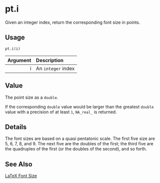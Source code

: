 pt.i
====

Given an integer index, return the corresponding font size in points.

Usage
-----

    pt.i(i)
    
| Argument | Description        |
| -------: | :----------------- |
|        i | An `integer` index |

Value
-----

The point size as a `double`.

If the corresponding `double` value would be larger than the greatest `double` value
with a precision of at least `1`, `NA_real_` is returned.

Details
-------

The font sizes are based on a quasi pentatonic scale.
The first five size are 5, 6, 7, 8, and 9.
The next five are the doubles of the first;
the third five are the quadruples of the first (or the doubles of the second),
and so forth.

See Also
--------

[LaTeX Font Size](https://latex-tutorial.com/changing-font-size/)
